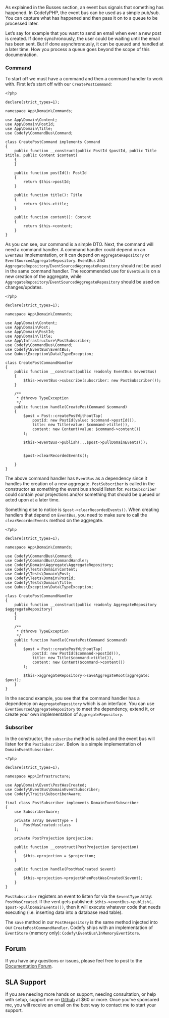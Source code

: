 As explained in the Busses section, an event bus signals that something has happened. In CodefyPHP, the event bus can 
be used as a simple pub/sub. You can capture what has happened and then pass it on to a queue to be processed later.

Let’s say for example that you want to send an email when ever a new post is created. If done synchronously, the user 
could be waiting until the email has been sent. But if done asynchronously, it can be queued and handled at a later 
time. How you process a queue goes beyond the scope of this documentation.

### Command

To start off we must have a command and then a command handler to work with. First let’s start off with our `CreatePostCommand`:

    <?php

    declare(strict_types=1);
    
    namespace App\Domain\Commands;
    
    use App\Domain\Content;
    use App\Domain\PostId;
    use App\Domain\Title;
    use Codefy\CommandBus\Command;
    
    class CreatePostCommand implements Command
    {
        public function __construct(public PostId $postId, public Title $title, public Content $content)
        {
        }
    
        public function postId(): PostId
        {
            return $this->postId;
        }
    
        public function title(): Title
        {
            return $this->title;
        }
    
        public function content(): Content
        {
            return $this->content;
        }
    }

As you can see, our command is a simple DTO. Next, the command will need a command handler. A command handler could 
depend on an `EventBus` implementation, or it can depend on `AggregateRepository` or `EventSourcedAggregateRepository`. 
`EventBus` and `AggregateRepository`/`EventSourcedAggregateRepository` should not be used in the same command handler. 
The recommended use for `EventBus` is on a new creation of the aggregate, while 
`AggregateRepository`/`EventSourcedAggregateRepository` should be used on changes/updates.

    <?php

    declare(strict_types=1);
    
    namespace App\Domain\Commands;
    
    use App\Domain\Content;
    use App\Domain\Post;
    use App\Domain\PostId;
    use App\Domain\Title;
    use App\Infrastructure\PostSubscriber;
    use Codefy\CommandBus\Command;
    use Codefy\EventBus\EventBus;
    use Qubus\Exception\Data\TypeException;
    
    class CreatePostCommandHandler
    {
        public function __construct(public readonly EventBus $eventBus) 
        {
            $this->eventBus->subscribe(subscriber: new PostSubscriber());
        }
    
        /**
         * @throws TypeException
         */
        public function handle(CreatePostCommand $command)
        {
            $post = Post::createPostWithoutTap(
                postId: new PostId(value: $command->postId()),
                title: new Title(value: $command->title()),
                content: new Content(value: $command->content())
            );
    
            $this->eventBus->publish(...$post->pullDomainEvents());
    
    
            $post->clearRecordedEvents();
    
        }
    }

The above command handler has `EventBus` as a dependency since it handles the creation of a new aggregate. 
`PostSubscriber` is called in the constructor as something the event bus should listen for. `PostSubscriber` could 
contain your projections and/or something that should be queued or acted upon at a later time.

Something else to notice is `$post->clearRecordedEvents()`. When creating handlers that depend on `EventBus`, you need 
to make sure to call the `clearRecordedEvents` method on the aggregate.

    <?php

    declare(strict_types=1);
    
    namespace App\Domain\Commands;
    
    use Codefy\CommandBus\Command;
    use Codefy\CommandBus\CommandHandler;
    use Codefy\Domain\Aggregate\AggregateRepository;
    use Codefy\Tests\Domain\Content;
    use Codefy\Tests\Domain\Post;
    use Codefy\Tests\Domain\PostId;
    use Codefy\Tests\Domain\Title;
    use Qubus\Exception\Data\TypeException;
    
    class CreatePostCommandHandler
    {
        public function __construct(public readonly AggregateRepository $aggregateRepository)
        {
        }
    
        /**
         * @throws TypeException
         */
        public function handle(CreatePostCommand $command)
        {
            $post = Post::createPostWithoutTap(
                postId: new PostId($command->postId()),
                title: new Title($command->title()),
                content: new Content($command->content())
            );
    
            $this->aggregateRepository->saveAggregateRoot(aggregate: $post);
        }
    }

In the second example, you see that the command handler has a dependency on `AggregateRepository` which is an interface. 
You can use `EventSourcedAggregateRepository` to meet the dependency, extend it, or create your own implementation of 
`AggregateRepository`.

### Subscriber

In the constructor, the `subscribe` method is called and the event bus will listen for the `PostSubscriber`. Below is a 
simple implementation of `DomainEventSubscriber`.

    <?php

    declare(strict_types=1);
    
    namespace App\Infrastructure;
    
    use App\Domain\Event\PostWasCreated;
    use Codefy\EventBus\DomainEventSubscriber;
    use Codefy\Traits\SubscriberAware;
    
    final class PostSubscriber implements DomainEventSubscriber
    {
        use SubscriberAware;
    
        private array $eventType = [
            PostWasCreated::class
        ];
    
        private PostProjection $projection;
    
        public function __construct(PostProjection $projection)
        {
            $this->projection = $projection;
        }
    
        public function handle(PostWasCreated $event)
        {
            $this->projection->projectWhenPostWasCreated($event);
        }
    }

`PostSubscriber` registers an event to listen for via the `$eventType` array: `PostWasCreated`. If the vent gets 
published: `$this->eventBus->publish(…$post->pullDomainEvents())`, then it will execute whatever code that needs 
executing (i.e. inserting data into a database read table).

The `save` method in our `PostRespository` is the same method injected into our `CreatePostCommandHandler`. Codefy 
ships with an implementation of `EventStore` (memory only): `Codefy\EventBus\InMemoryEventStore`.

Forum
-----

If you have any questions or issues, please feel free to post to the [Documentation Forum](https://codefyphp.com/community/documentation/).

SLA Support
-----------

If you are needing more hands on support, needing consultation, or help with setup, support me on [Github](https://github.com/sponsors/nomadicjosh) at $60 or more. Once you've sponsored me, you will receive an email on the best way to contact me to start your support.